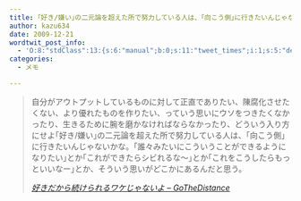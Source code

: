 ```yaml
---
title: ｢好き/嫌い｣の二元論を超えた所で努力している人は、｢向こう側｣に行きたいんじゃないかな。
author: kazu634
date: 2009-12-21
wordtwit_post_info:
  - 'O:8:"stdClass":13:{s:6:"manual";b:0;s:11:"tweet_times";i:1;s:5:"delay";i:0;s:7:"enabled";i:1;s:10:"separation";s:2:"60";s:7:"version";s:3:"3.7";s:14:"tweet_template";b:0;s:6:"status";i:2;s:6:"result";a:0:{}s:13:"tweet_counter";i:2;s:13:"tweet_log_ids";a:1:{i:0;i:4995;}s:9:"hash_tags";a:0:{}s:8:"accounts";a:1:{i:0;s:7:"kazu634";}}'
categories:
  - メモ

---
```

<div class="section">
<blockquote title="好きだから続けられるワケじゃないよ - GoTheDistance" cite="http://d.hatena.ne.jp/gothedistance/20091221/1261325389">
<p>
      自分がアウトプットしているものに対して正直でありたい、陳腐化させたくない、より優れたものを作りたい、っていう思いにウソをつきたくなかったり、生きるために腕を磨かなければならなかったり、どういう入り方にせよ｢好き/嫌い｣の二元論を超えた所で努力している人は、｢向こう側｣に行きたいんじゃないかな。｢誰々みたいにこういうことができるようになりたい｣とか｢これができたらシビれるな～｣とか｢これをこうしたらもっといいなー｣とか、そういう思いがどこかにあるんだと思う。
</p>
    
<p>
<cite><a href="http://d.hatena.ne.jp/gothedistance/20091221/1261325389" onclick="__gaTracker('send', 'event', 'outbound-article', 'http://d.hatena.ne.jp/gothedistance/20091221/1261325389', '好きだから続けられるワケじゃないよ &#8211; GoTheDistance');" target="_blank">好きだから続けられるワケじゃないよ &#8211; GoTheDistance</a></cite>
</p>
</blockquote>
</div>
